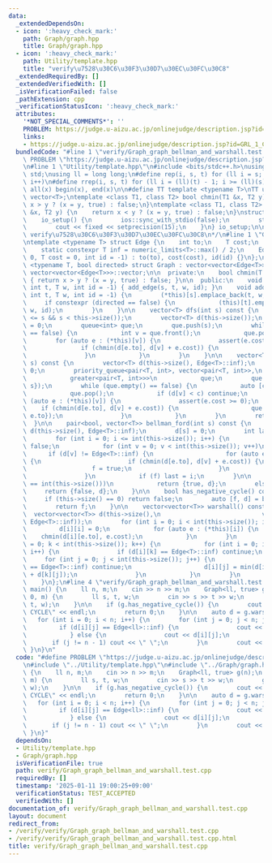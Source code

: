 ```yaml
---
data:
  _extendedDependsOn:
  - icon: ':heavy_check_mark:'
    path: Graph/graph.hpp
    title: Graph/graph.hpp
  - icon: ':heavy_check_mark:'
    path: Utility/template.hpp
    title: "verify\u7528\u30C6\u30F3\u30D7\u30EC\u30FC\u30C8"
  _extendedRequiredBy: []
  _extendedVerifiedWith: []
  _isVerificationFailed: false
  _pathExtension: cpp
  _verificationStatusIcon: ':heavy_check_mark:'
  attributes:
    '*NOT_SPECIAL_COMMENTS*': ''
    PROBLEM: https://judge.u-aizu.ac.jp/onlinejudge/description.jsp?id=GRL_1_C
    links:
    - https://judge.u-aizu.ac.jp/onlinejudge/description.jsp?id=GRL_1_C
  bundledCode: "#line 1 \"verify/Graph_graph_bellman_and_warshall.test.cpp\"\n#define\
    \ PROBLEM \"https://judge.u-aizu.ac.jp/onlinejudge/description.jsp?id=GRL_1_C\"\
    \n#line 1 \"Utility/template.hpp\"\n#include <bits/stdc++.h>\nusing namespace\
    \ std;\nusing ll = long long;\n#define rep(i, s, t) for (ll i = s; i < (ll)(t);\
    \ i++)\n#define rrep(i, s, t) for (ll i = (ll)(t) - 1; i >= (ll)(s); i--)\n#define\
    \ all(x) begin(x), end(x)\n\n#define TT template <typename T>\nTT using vec =\
    \ vector<T>;\ntemplate <class T1, class T2> bool chmin(T1 &x, T2 y) {\n    return\
    \ x > y ? (x = y, true) : false;\n}\ntemplate <class T1, class T2> bool chmax(T1\
    \ &x, T2 y) {\n    return x < y ? (x = y, true) : false;\n}\nstruct io_setup {\n\
    \    io_setup() {\n        ios::sync_with_stdio(false);\n        std::cin.tie(nullptr);\n\
    \        cout << fixed << setprecision(15);\n    }\n} io_setup;\n\n/*\n@brief\
    \ verify\u7528\u30C6\u30F3\u30D7\u30EC\u30FC\u30C8\n*/\n#line 1 \"Graph/graph.hpp\"\
    \ntemplate <typename T> struct Edge {\n    int to;\n    T cost;\n    int id;\n\
    \    static constexpr T inf = numeric_limits<T>::max() / 2;\n    Edge(int to =\
    \ 0, T cost = 0, int id = -1) : to(to), cost(cost), id(id) {}\n};\n\ntemplate\
    \ <typename T, bool directed> struct Graph : vector<vector<Edge<T>>> {\n    using\
    \ vector<vector<Edge<T>>>::vector;\n\n  private:\n    bool chmin(T &x, T y) const\
    \ { return x > y ? (x = y, true) : false; }\n\n  public:\n    void add(int s,\
    \ int t, T w, int id = -1) { add_edge(s, t, w, id); }\n    void add_edge(int s,\
    \ int t, T w, int id = -1) {\n        (*this)[s].emplace_back(t, w, id);\n   \
    \     if constexpr (directed == false) {\n            (this)[t].emplace_back(s,\
    \ w, id);\n        }\n    }\n\n    vector<T> dfs(int s) const {\n        assert(0\
    \ <= s && s < this->size());\n        vector<T> d(this->size());\n        d[s]\
    \ = 0;\n        queue<int> que;\n        que.push(s);\n        while (que.empty()\
    \ == false) {\n            int v = que.front();\n            que.pop();\n    \
    \        for (auto e : (*this)[v]) {\n                assert(e.cost == 1);\n \
    \               if (chmin(d[e.to], d[v] + e.cost)) {\n                    que.push(e.to);\n\
    \                }\n            }\n        }\n    }\n\n    vector<T> dijkstra(int\
    \ s) const {\n        vector<T> d(this->size(), Edge<T>::inf);\n        d[s] =\
    \ 0;\n        priority_queue<pair<T, int>, vector<pair<T, int>>,\n           \
    \            greater<pair<T, int>>>\n            que;\n        que.push({d[s],\
    \ s});\n        while (que.empty() == false) {\n            auto [c, v] = que.top();\n\
    \            que.pop();\n            if (d[v] < c) continue;\n            for\
    \ (auto e : (*this)[v]) {\n                assert(e.cost >= 0);\n            \
    \    if (chmin(d[e.to], d[v] + e.cost)) {\n                    que.push({d[e.to],\
    \ e.to});\n                }\n            }\n        }\n        return d;\n  \
    \  }\n\n    pair<bool, vector<T>> bellman_ford(int s) const {\n        vector<T>\
    \ d(this->size(), Edge<T>::inf);\n        d[s] = 0;\n        int last = -1;\n\
    \        for (int i = 0; i <= int(this->size()); i++) {\n            bool f =\
    \ false;\n            for (int v = 0; v < int(this->size()); v++)\n          \
    \      if (d[v] != Edge<T>::inf) {\n                    for (auto e : (*this)[v])\
    \ {\n                        if (chmin(d[e.to], d[v] + e.cost)) {\n          \
    \                  f = true;\n                        }\n                    }\n\
    \                }\n            if (f) last = i;\n        }\n\n        if (last\
    \ == int(this->size()))\n            return {true, d};\n        else\n       \
    \     return {false, d};\n    }\n\n    bool has_negative_cycle() const {\n   \
    \     if (this->size() == 0) return false;\n        auto [f, d] = bellman_ford(0);\n\
    \        return f;\n    }\n\n    vector<vector<T>> warshall() const {\n      \
    \  vector<vector<T>> d(this->size(),\n                            vector<T>(this->size(),\
    \ Edge<T>::inf));\n        for (int i = 0; i < int(this->size()); i++) {\n   \
    \         d[i][i] = 0;\n            for (auto e : (*this)[i]) {\n            \
    \    chmin(d[i][e.to], e.cost);\n            }\n        }\n        for (int k\
    \ = 0; k < int(this->size()); k++) {\n            for (int i = 0; i < int(this->size());\
    \ i++) {\n                if (d[i][k] == Edge<T>::inf) continue;\n           \
    \     for (int j = 0; j < int(this->size()); j++) {\n                    if (d[k][j]\
    \ == Edge<T>::inf) continue;\n                    d[i][j] = min(d[i][j], d[i][k]\
    \ + d[k][j]);\n                }\n            }\n        }\n        return d;\n\
    \    }\n};\n#line 4 \"verify/Graph_graph_bellman_and_warshall.test.cpp\"\nint\
    \ main() {\n    ll n, m;\n    cin >> n >> m;\n    Graph<ll, true> g(n);\n    rep(i,\
    \ 0, m) {\n        ll s, t, w;\n        cin >> s >> t >> w;\n        g.add(s,\
    \ t, w);\n    }\n\n    if (g.has_negative_cycle()) {\n        cout << \"NEGATIVE\
    \ CYCLE\" << endl;\n        return 0;\n    }\n\n    auto d = g.warshall();\n \
    \   for (int i = 0; i < n; i++) {\n        for (int j = 0; j < n; j++) {\n   \
    \         if (d[i][j] == Edge<ll>::inf) {\n                cout << \"INF\";\n\
    \            } else {\n                cout << d[i][j];\n            }\n     \
    \       if (j != n - 1) cout << \" \";\n        }\n        cout << endl;\n   \
    \ }\n}\n"
  code: "#define PROBLEM \"https://judge.u-aizu.ac.jp/onlinejudge/description.jsp?id=GRL_1_C\"\
    \n#include \"../Utility/template.hpp\"\n#include \"../Graph/graph.hpp\"\nint main()\
    \ {\n    ll n, m;\n    cin >> n >> m;\n    Graph<ll, true> g(n);\n    rep(i, 0,\
    \ m) {\n        ll s, t, w;\n        cin >> s >> t >> w;\n        g.add(s, t,\
    \ w);\n    }\n\n    if (g.has_negative_cycle()) {\n        cout << \"NEGATIVE\
    \ CYCLE\" << endl;\n        return 0;\n    }\n\n    auto d = g.warshall();\n \
    \   for (int i = 0; i < n; i++) {\n        for (int j = 0; j < n; j++) {\n   \
    \         if (d[i][j] == Edge<ll>::inf) {\n                cout << \"INF\";\n\
    \            } else {\n                cout << d[i][j];\n            }\n     \
    \       if (j != n - 1) cout << \" \";\n        }\n        cout << endl;\n   \
    \ }\n}"
  dependsOn:
  - Utility/template.hpp
  - Graph/graph.hpp
  isVerificationFile: true
  path: verify/Graph_graph_bellman_and_warshall.test.cpp
  requiredBy: []
  timestamp: '2025-01-11 19:00:25+09:00'
  verificationStatus: TEST_ACCEPTED
  verifiedWith: []
documentation_of: verify/Graph_graph_bellman_and_warshall.test.cpp
layout: document
redirect_from:
- /verify/verify/Graph_graph_bellman_and_warshall.test.cpp
- /verify/verify/Graph_graph_bellman_and_warshall.test.cpp.html
title: verify/Graph_graph_bellman_and_warshall.test.cpp
---
```

